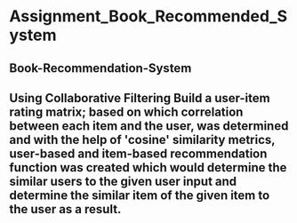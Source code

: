 # Assignment_Book_Recommended_System

## Book-Recommendation-System

## Using Collaborative Filtering Build a user-item rating matrix; based on which correlation between each item and the user, was determined and with the help of 'cosine' similarity metrics, user-based and item-based recommendation function was created which would determine the similar users to the given user input and determine the similar item of the given item to the user as a result.
